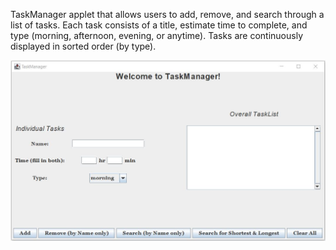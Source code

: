 TaskManager applet that allows users to add, remove, and search through a list of tasks. 
Each task consists of a title, estimate time to complete, and type (morning, afternoon, evening, or anytime). 
Tasks are continuously displayed in sorted order (by type).

![Alt text](TaskManager/Screenshot.jpg?raw=true "Screenshot")
